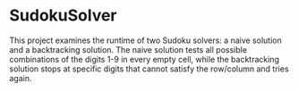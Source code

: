 # SudokuSolver
This project examines the runtime of two Sudoku solvers: a naive solution and a backtracking solution. The naive solution tests all possible combinations of the digits 1-9 in every empty cell, while the backtracking solution stops at specific digits that cannot satisfy the row/column and tries again.
